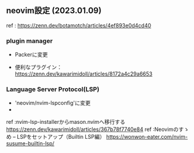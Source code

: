 ## neovim設定 (2023.01.09)

ref : https://zenn.dev/botamotch/articles/4ef893e0d4cd40


### plugin manager

- Packerに変更

- 便利なプラグイン：https://zenn.dev/kawarimidoll/articles/8172a4c29a6653

### Language Server Protocol(LSP)

- 'neovim/nvim-lspconfig'に変更
- 
ref :nvim-lsp-installerからmason.nvimへ移行する https://zenn.dev/kawarimidoll/articles/367b78f7740e84
ref :Neovimのすゝめ – LSPをセットアップ（Builtin LSP編）  https://wonwon-eater.com/nvim-susume-builtin-lsp/
